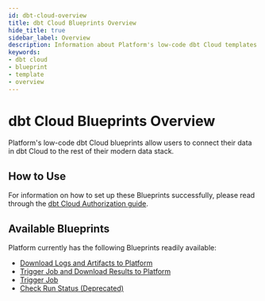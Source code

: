 ```yaml
---
id: dbt-cloud-overview
title: dbt Cloud Blueprints Overview
hide_title: true
sidebar_label: Overview
description: Information about Platform's low-code dbt Cloud templates.
keywords:
- dbt cloud
- blueprint
- template
- overview
---
```


# dbt Cloud Blueprints Overview

Platform's low-code dbt Cloud blueprints allow users to connect their data in dbt Cloud to the rest of their modern data stack.


## How to Use
For information on how to set up these Blueprints successfully, please read through the [dbt Cloud Authorization guide](dbt-cloud-authorization.md).


## Available Blueprints
Platform currently has the following Blueprints readily available:

- [Download Logs and Artifacts to Platform](dbt-cloud-download-logs-and-artifacts.md)
- [Trigger Job and Download Results to Platform](dbt-cloud-trigger-job-and-download-results-to-shipyard.md)
- [Trigger Job](dbt-cloud-trigger-job.md)
- [Check Run Status (Deprecated)](dbt-cloud-check-run-status.md)

